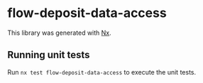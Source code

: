 # flow-deposit-data-access

This library was generated with [Nx](https://nx.dev).

## Running unit tests

Run `nx test flow-deposit-data-access` to execute the unit tests.
